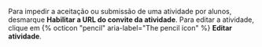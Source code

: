 Para impedir a aceitação ou submissão de uma atividade por alunos, desmarque **Habilitar a URL do convite da atividade**. Para editar a atividade, clique em {% octicon "pencil" aria-label="The pencil icon" %} **Editar atividade**.
